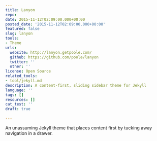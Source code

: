 ```yaml
---
title: Lanyon
repo: 
date: 2015-11-12T02:09:00.000+00:00
posted_date: '2015-11-12T02:09:00.000+00:00'
featured: false
slug: lanyon
tools:
- Theme
urls:
  website: http://lanyon.getpoole.com/
  github: https://github.com/poole/lanyon
  twitter: ''
  other: ''
license: Open Source
related_tools:
- tool/jekyll.md
description: A content-first, sliding sidebar theme for Jekyll
language: ''
tags: []
resources: []
cat_test: ''
draft: true

---
```

An unassuming Jekyll theme that places content first by tucking away navigation in a drawer.